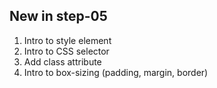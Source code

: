 ## New in step-05

1. Intro to style element
2. Intro to CSS selector
3. Add class attribute
4. Intro to box-sizing (padding, margin, border)
